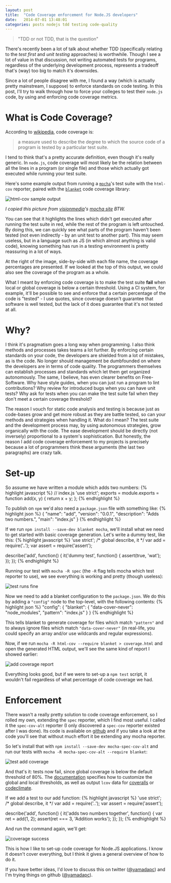 ```yaml
---
layout: post
title:  "Code Coverage enforcement for Node.JS developers"
date:   2014-07-01 13:48:01
categories: posts nodejs tdd testing code-quality
---
```

> "TDD or not TDD, that is the question"

There's recently been a lot of talk about whether TDD (specifically relating to
the *test first* and *unit testing* approaches) is worthwhile. Though I see a
lot of value in that discussion, not writing automated tests for programs,
regardless of the underlying development process, represents a tradeoff that's
(way) too big to match it's downsides.

Since a lot of people disagree with me, I found a way (which is actually pretty
mainstream, I suppose) to enforce standards on code testing. In this post, I'll
try to walk through how to force your colleges to test their `node.js` code, by
using and enforcing code coverage metrics.

# What is Code Coverage?

According to [wikipedia](http://en.wikipedia.org/wiki/Code_coverage), code
coverage is:

> a measure used to describe the degree to which the source code of a program is
> tested by a particular test suite.

I tend to think that's a pretty accurate definition, even though it's really
generic. In `node.js`, code coverage will most likely be the relation between
all the lines in a program (or single file) and those which actually got
executed while running your test suite.

Here's some example output from running a
[`mocha`](http://github.com/visionmedia/mocha/)'s test suite with the `html-cov`
reporter, paired with the [`blanket`](https://github.com/alex-seville/blanket)
code coverage library:

![html-cov sample output](http://i.imgur.com/7gWCQrd.png)

*I copied this picture from [visionmedia](http://github.com/visionmedia/)'s
[mocha site](http://visionmedia.github.io/mocha/) BTW.*

You can see that it highlights the lines which didn't get executed after running
the test suite in red, while the rest of the program is left untouched. By doing
this, we can quickly see what parts of the program haven't been tested (not even
indirectly - by an unit test to another part). This may seem useless, but in a
language such as JS (in which almost anything is valid code), knowing something
has run in a testing environment is pretty reassuring in a lot of ways.

At the right of the image, side-by-side with each file name, the coverage
percentages are presented. If we looked at the top of this output, we could also
see the coverage of the program as a whole.

What I meant by enforcing code coverage is to make the test suite **fail** when
local or global coverage is below a certain threshold. Using a CI system, for
example, it'll be possible to see and enforce that a certain percentage of the
code is "tested" - I use quotes, since coverage doesn't guarantee that software
is well tested, but the lack of it does guarantee that it's not tested at all.

# Why?

I think it's pragmatism goes a long way when programming. I also think methods
and processes takes teams a lot further. By enforcing certain standards on your
code, the developers are shielded from a lot of mistakes, as is the code. No
longer should management be dumbfounded on where the developers are in terms of
code quality. The programmers themselves can establish processes and standards
which let them get organized autonomously. The same, I believe, has even clearer
benefits on Free-Software. Why have style guides, when you can just run a
program to lint contributions? Why review for introduced bugs when you can have
unit tests? Why ask for tests when you can make the test suite fail when they
don't meet a certain coverage threshold?

The reason I vouch for static code analysis and testing is because just as
code-bases grow and get more robust as they are battle tested, so can your
methods and strategies when handling it. What do I mean? The test suite and the
development process may, by using autonomous strategies, grow organically with
the code. The ease development should be directly (not inversely) proportional
to a system's sophistication. But honestly, the reason I add code coverage
enforcement to my projects is precisely because a lot of programmers think these
arguments (the last two paragraphs) are crazy talk.
 
# Set-up

So assume we have written a module which adds two numbers:
{% highlight javascript %}
// index.js
'use strict';
exports = module.exports = function add(x, y) {
  return x + y;
};
{% endhighlight %}

To publish on `npm` we'd also need a `package.json` file with something like:
{% highlight json %}
{
  "name": "add",
  "version": "0.0.1",
  "description": "Adds two numbers.",
  "main": "index.js"
}
{% endhighlight %}

If we run `npm install --save-dev blanket mocha`, we'll install what we need to
get started with basic coverage generation. Let's write a dummy test, like this:
{% highlight javascript %}
'use strict'; /* global describe, it */
var add = require('..');
var assert = require('assert');

describe('add', function() {
  it('dummy test', function() {
    assert(true, 'wat');
  });
});
{% endhighlight %}

Running our test with `mocha -R spec` (the `-R` flag tells mocha which test
reporter to use), we see everything is working and pretty (though useless):

![test runs fine](http://i.imgur.com/p1TYdE2.png)

Now we need to add a blanket configuration to the `package.json`. We do this by
adding a `"config"` node to the top-level, with the following contents:
{% highlight json %}
"config": {
  "blanket": {
    "data-cover-never": "node_modules",
    "pattern": "index.js"
  }
}
{% endhighlight %}

This tells blanket to generate coverage for files which match `"pattern"` and to
always ignore files which match `"data-cover-never"` (in real-life, you could
specify an array and/or use wildcards and regular expressions).

Now, if we run `mocha -R html-cov --require blanket > coverage.html` and open
the generated HTML output, we'll see the same kind of report I showed earlier:

![add coverage report](http://i.imgur.com/XwacfWf.png)

Everything looks good, but if we were to set-up a `npm test` script, it wouldn't
fail regardless of what percentage of code coverage we had.

# Enforcement

There wasn't a really pretty solution to code coverage enforcement, so I rolled
my own, extending the `spec` reporter, which I find most useful. I called it the
`spec-cov-alt` reporter (I only discovered a `spec-cov` reporter existed after I
was done). Its code is available on
[github](https://github.com/yamadapc/mocha-spec-cov-alt) and if you take a look
at the code you'll see that without much effort it be extending any mocha
reporter.

So let's install that with `npm install --save-dev mocha-spec-cov-alt` and run
our tests with `mocha -R mocha-spec-cov-alt --require blanket`:

![test add coverage](http://i.imgur.com/CBdqRJZ.png)

And that's it: tests now fail, since global coverage is below the default
threshold of 80%. The
[documentation](https://github.com/yamadapc/mocha-spec-cov-alt) specifies how to
customize the global and local thresholds, as well as output `lcov` data for
[coveralls](https://coveralls.io/) or [codeclimate](https://codeclimate.com/).

If we add a test to our add function:
{% highlight javascript %}
'use strict'; /* global describe, it */
var add = require('..');
var assert = require('assert');

describe('add', function() {
  it('adds two numbers together', function() {
    var ret = add(1, 2);
    assert(ret === 3, 'Addition works');
  });
});
{% endhighlight %}

And run the command again, we'll get:

![coverage success](http://i.imgur.com/kyuX2ts.png)

This is how I like to set-up code coverage for Node.JS applications. I know it
doesn't cover everything, but I think it gives a general overview of how to do
it.

If you have better ideas, I'd love to discuss this on twitter
([@yamadapc](https://twitter.com/yamadapc)) and I'm trying things on github
([@yamadapc](github.com/yamadapc)).

